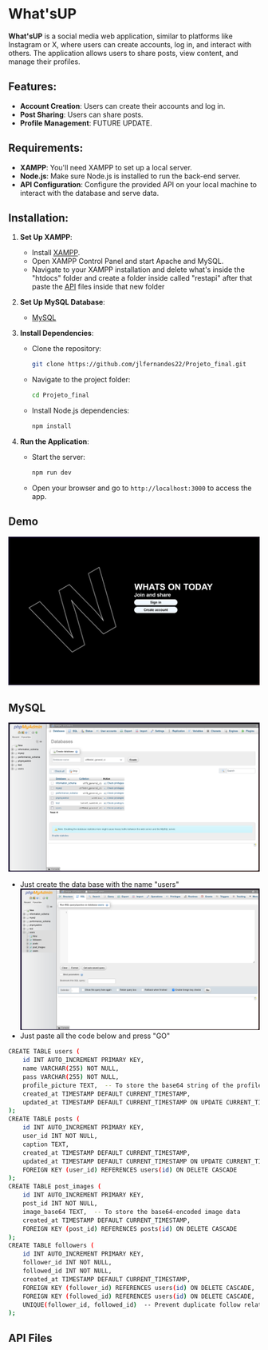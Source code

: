 # What'sUP

**What'sUP** is a social media web application, similar to platforms like Instagram or X, where users can create accounts, log in, and interact with others. The application allows users to share posts, view content, and manage their profiles.

## Features:
- **Account Creation**: Users can create their accounts and log in.
- **Post Sharing**: Users can share posts.
- **Profile Management**: FUTURE UPDATE.

## Requirements:
- **XAMPP**: You'll need XAMPP to set up a local server.
- **Node.js**: Make sure Node.js is installed to run the back-end server.
- **API Configuration**: Configure the provided API on your local machine to interact with the database and serve data.

## Installation:

1. **Set Up XAMPP**:
   - Install [XAMPP](https://www.apachefriends.org/index.html).
   - Open XAMPP Control Panel and start Apache and MySQL.
   - Navigate to your XAMPP installation and delete what's inside the "htdocs" folder and create a folder inside called "restapi" after that paste the [API](#api-files) files inside that new folder
     
2. **Set Up MySQL Database**:
   - [MySQL](#mysql)
   
3. **Install Dependencies**:
   - Clone the repository:
     ```bash
     git clone https://github.com/jlfernandes22/Projeto_final.git
     ```
   - Navigate to the project folder:
     ```bash
     cd Projeto_final
     ```
   - Install Node.js dependencies:
     ```bash
     npm install
     ```
   
4. **Run the Application**:
   - Start the server:
     ```bash
     npm run dev
     ```
   - Open your browser and go to `http://localhost:3000` to access the app.

## Demo

![What'sUP Screenshot](screenshot.png)

## MySQL
![MYphpadminScreenshot](CreateDataBase.png)
- Just create the data base with the name "users"
![MYphpadminScreenshot](SqlCodesInput.png)
- Just paste all the code below and press "GO"
```bash
CREATE TABLE users (
    id INT AUTO_INCREMENT PRIMARY KEY,
    name VARCHAR(255) NOT NULL,
    pass VARCHAR(255) NOT NULL,
    profile_picture TEXT,  -- To store the base64 string of the profile picture
    created_at TIMESTAMP DEFAULT CURRENT_TIMESTAMP,
    updated_at TIMESTAMP DEFAULT CURRENT_TIMESTAMP ON UPDATE CURRENT_TIMESTAMP
);
CREATE TABLE posts (
    id INT AUTO_INCREMENT PRIMARY KEY,
    user_id INT NOT NULL,
    caption TEXT,
    created_at TIMESTAMP DEFAULT CURRENT_TIMESTAMP,
    updated_at TIMESTAMP DEFAULT CURRENT_TIMESTAMP ON UPDATE CURRENT_TIMESTAMP,
    FOREIGN KEY (user_id) REFERENCES users(id) ON DELETE CASCADE
);
CREATE TABLE post_images (
    id INT AUTO_INCREMENT PRIMARY KEY,
    post_id INT NOT NULL,
    image_base64 TEXT,  -- To store the base64-encoded image data
    created_at TIMESTAMP DEFAULT CURRENT_TIMESTAMP,
    FOREIGN KEY (post_id) REFERENCES posts(id) ON DELETE CASCADE
);
CREATE TABLE followers (
    id INT AUTO_INCREMENT PRIMARY KEY,
    follower_id INT NOT NULL,
    followed_id INT NOT NULL,
    created_at TIMESTAMP DEFAULT CURRENT_TIMESTAMP,
    FOREIGN KEY (follower_id) REFERENCES users(id) ON DELETE CASCADE,
    FOREIGN KEY (followed_id) REFERENCES users(id) ON DELETE CASCADE,
    UNIQUE(follower_id, followed_id)  -- Prevent duplicate follow relationships
);

```
## API Files

